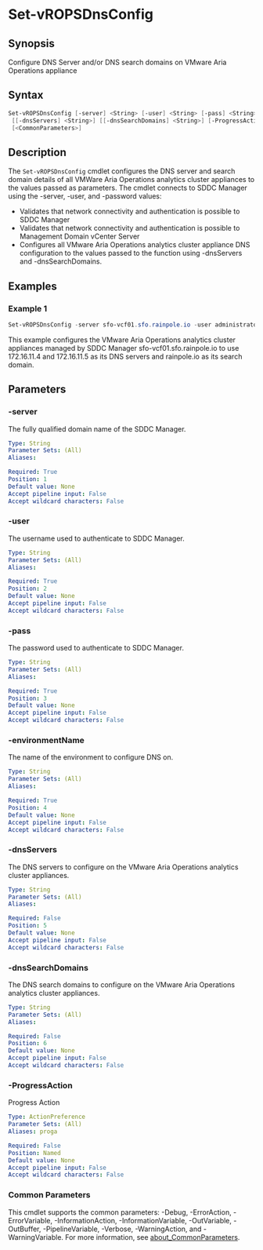 # Set-vROPSDnsConfig

## Synopsis

Configure DNS Server and/or DNS search domains on VMware Aria Operations appliance

## Syntax

```powershell
Set-vROPSDnsConfig [-server] <String> [-user] <String> [-pass] <String> [-environmentName] <String>
 [[-dnsServers] <String>] [[-dnsSearchDomains] <String>] [-ProgressAction <ActionPreference>]
 [<CommonParameters>]
```

## Description

The `Set-vROPSDnsConfig` cmdlet configures the DNS server and search domain details of all VMWare Aria Operations
analytics cluster appliances to the values passed as parameters.
The cmdlet connects to SDDC Manager
using the -server, -user, and -password values:

- Validates that network connectivity and authentication is possible to SDDC Manager
- Validates that network connectivity and authentication is possible to Management Domain vCenter Server
- Configures all VMware Aria Operations analytics cluster appliance DNS configuration to the values
passed to the function using -dnsServers and -dnsSearchDomains.

## Examples

### Example 1

```powershell
Set-vROPSDnsConfig -server sfo-vcf01.sfo.rainpole.io -user administrator@vsphere.local -pass VMw@re1! -environmentName xint-env -dnsServers "172.16.11.4 172.16.11.5" -dnsSearchDomains rainpole.io
```

This example configures the VMware Aria Operations analytics cluster appliances managed by SDDC Manager sfo-vcf01.sfo.rainpole.io to use 172.16.11.4 and 172.16.11.5 as its DNS servers and rainpole.io as its search domain.

## Parameters

### -server

The fully qualified domain name of the SDDC Manager.

```yaml
Type: String
Parameter Sets: (All)
Aliases:

Required: True
Position: 1
Default value: None
Accept pipeline input: False
Accept wildcard characters: False
```

### -user

The username used to authenticate to SDDC Manager.

```yaml
Type: String
Parameter Sets: (All)
Aliases:

Required: True
Position: 2
Default value: None
Accept pipeline input: False
Accept wildcard characters: False
```

### -pass

The password used to authenticate to SDDC Manager.

```yaml
Type: String
Parameter Sets: (All)
Aliases:

Required: True
Position: 3
Default value: None
Accept pipeline input: False
Accept wildcard characters: False
```

### -environmentName

The name of the environment to configure DNS on.

```yaml
Type: String
Parameter Sets: (All)
Aliases:

Required: True
Position: 4
Default value: None
Accept pipeline input: False
Accept wildcard characters: False
```

### -dnsServers

The DNS servers to configure on the VMware Aria Operations analytics cluster appliances.

```yaml
Type: String
Parameter Sets: (All)
Aliases:

Required: False
Position: 5
Default value: None
Accept pipeline input: False
Accept wildcard characters: False
```

### -dnsSearchDomains

The DNS search domains to configure on the VMware Aria Operations analytics cluster appliances.

```yaml
Type: String
Parameter Sets: (All)
Aliases:

Required: False
Position: 6
Default value: None
Accept pipeline input: False
Accept wildcard characters: False
```

### -ProgressAction

Progress Action

```yaml
Type: ActionPreference
Parameter Sets: (All)
Aliases: proga

Required: False
Position: Named
Default value: None
Accept pipeline input: False
Accept wildcard characters: False
```

### Common Parameters

This cmdlet supports the common parameters: -Debug, -ErrorAction, -ErrorVariable, -InformationAction, -InformationVariable, -OutVariable, -OutBuffer, -PipelineVariable, -Verbose, -WarningAction, and -WarningVariable. For more information, see [about_CommonParameters](http://go.microsoft.com/fwlink/?LinkID=113216).
